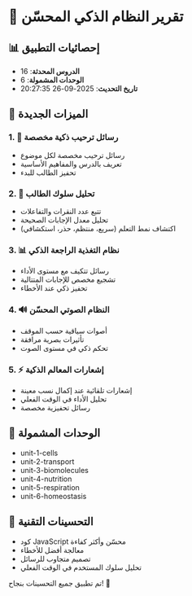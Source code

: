 # 🤖 تقرير النظام الذكي المحسّن

## 📊 إحصائيات التطبيق
- **الدروس المحدثة**: 16
- **الوحدات المشمولة**: 6
- **تاريخ التحديث**: 2025-09-26 20:27:35

## 🚀 الميزات الجديدة

### 1. 🎯 رسائل ترحيب ذكية مخصصة
- رسائل ترحيب مخصصة لكل موضوع
- تعريف بالدرس والمفاهيم الأساسية
- تحفيز الطالب للبدء

### 2. 🤖 تحليل سلوك الطالب
- تتبع عدد النقرات والتفاعلات
- تحليل معدل الإجابات الصحيحة
- اكتشاف نمط التعلم (سريع، منتظم، حذر، استكشافي)

### 3. 📊 نظام التغذية الراجعة الذكي
- رسائل تتكيف مع مستوى الأداء
- تشجيع مخصص للإجابات المتتالية
- تحفيز ذكي عند الأخطاء

### 4. 🔊 النظام الصوتي المحسّن
- أصوات سياقية حسب الموقف
- تأثيرات بصرية مرافقة
- تحكم ذكي في مستوى الصوت

### 5. ⚡ إشعارات المعالم الذكية
- إشعارات تلقائية عند إكمال نسب معينة
- تحليل الأداء في الوقت الفعلي
- رسائل تحفيزية مخصصة

## 🎯 الوحدات المشمولة
- unit-1-cells
- unit-2-transport
- unit-3-biomolecules
- unit-4-nutrition
- unit-5-respiration
- unit-6-homeostasis

## 🔧 التحسينات التقنية
- كود JavaScript محسّن وأكثر كفاءة
- معالجة أفضل للأخطاء
- تصميم متجاوب للرسائل
- تحليل سلوك المستخدم في الوقت الفعلي

تم تطبيق جميع التحسينات بنجاح! 🎉
